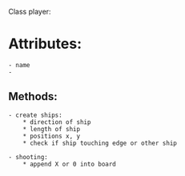Class player:

# Attributes:

    - name
    -

## Methods:

    - create ships:
        * direction of ship
        * length of ship
        * positions x, y
        * check if ship touching edge or other ship

    - shooting:
        * append X or 0 into board
